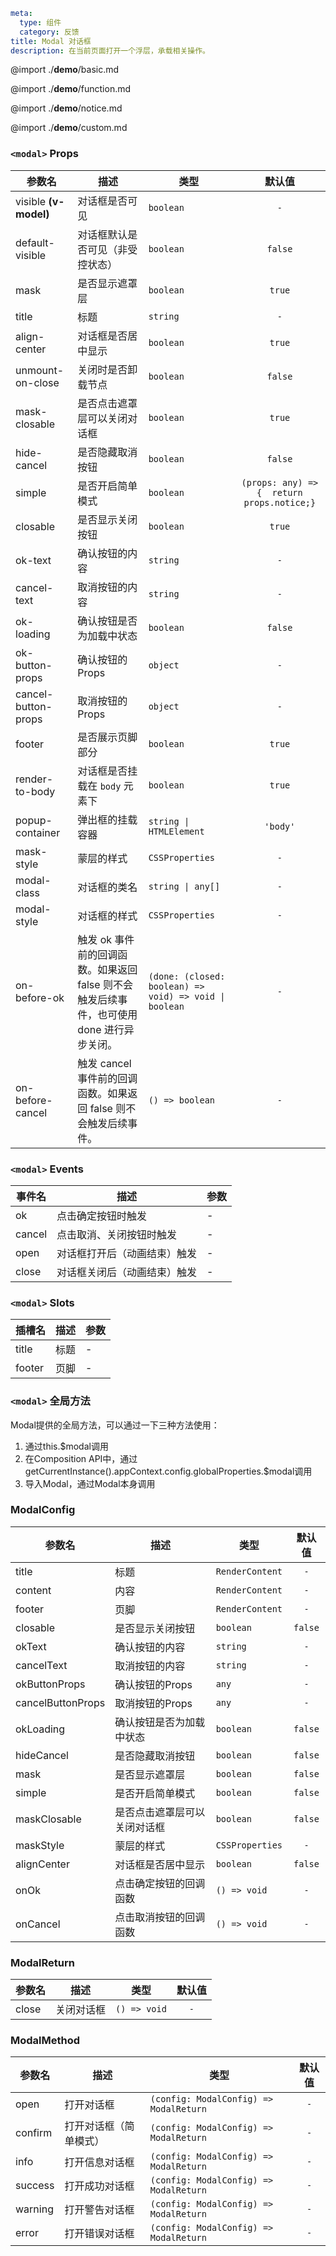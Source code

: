 ```yaml
meta:
  type: 组件
  category: 反馈
title: Modal 对话框
description: 在当前页面打开一个浮层，承载相关操作。
```

@import ./__demo__/basic.md

@import ./__demo__/function.md

@import ./__demo__/notice.md

@import ./__demo__/custom.md


### `<modal>` Props

|参数名|描述|类型|默认值|
|---|---|---|:---:|
|visible **(v-model)**|对话框是否可见|`boolean`|`-`|
|default-visible|对话框默认是否可见（非受控状态）|`boolean`|`false`|
|mask|是否显示遮罩层|`boolean`|`true`|
|title|标题|`string`|`-`|
|align-center|对话框是否居中显示|`boolean`|`true`|
|unmount-on-close|关闭时是否卸载节点|`boolean`|`false`|
|mask-closable|是否点击遮罩层可以关闭对话框|`boolean`|`true`|
|hide-cancel|是否隐藏取消按钮|`boolean`|`false`|
|simple|是否开启简单模式|`boolean`|`(props: any) => {  return props.notice;}`|
|closable|是否显示关闭按钮|`boolean`|`true`|
|ok-text|确认按钮的内容|`string`|`-`|
|cancel-text|取消按钮的内容|`string`|`-`|
|ok-loading|确认按钮是否为加载中状态|`boolean`|`false`|
|ok-button-props|确认按钮的Props|`object`|`-`|
|cancel-button-props|取消按钮的Props|`object`|`-`|
|footer|是否展示页脚部分|`boolean`|`true`|
|render-to-body|对话框是否挂载在 `body` 元素下|`boolean`|`true`|
|popup-container|弹出框的挂载容器|`string \| HTMLElement`|`'body'`|
|mask-style|蒙层的样式|`CSSProperties`|`-`|
|modal-class|对话框的类名|`string \| any[]`|`-`|
|modal-style|对话框的样式|`CSSProperties`|`-`|
|on-before-ok|触发 ok 事件前的回调函数。如果返回 false 则不会触发后续事件，也可使用 done 进行异步关闭。|`(done: (closed: boolean) => void) => void \| boolean`|`-`|
|on-before-cancel|触发 cancel 事件前的回调函数。如果返回 false 则不会触发后续事件。|`() => boolean`|`-`|
### `<modal>` Events

|事件名|描述|参数|
|---|---|---|
|ok|点击确定按钮时触发|-|
|cancel|点击取消、关闭按钮时触发|-|
|open|对话框打开后（动画结束）触发|-|
|close|对话框关闭后（动画结束）触发|-|
### `<modal>` Slots

|插槽名|描述|参数|
|---|:---:|---|
|title|标题|-|
|footer|页脚|-|



### `<modal>` 全局方法

Modal提供的全局方法，可以通过一下三种方法使用：

1. 通过this.$modal调用
2. 在Composition API中，通过getCurrentInstance().appContext.config.globalProperties.$modal调用
3. 导入Modal，通过Modal本身调用


### ModalConfig

|参数名|描述|类型|默认值|
|---|---|---|:---:|
|title|标题|`RenderContent`|`-`|
|content|内容|`RenderContent`|`-`|
|footer|页脚|`RenderContent`|`-`|
|closable|是否显示关闭按钮|`boolean`|`false`|
|okText|确认按钮的内容|`string`|`-`|
|cancelText|取消按钮的内容|`string`|`-`|
|okButtonProps|确认按钮的Props|`any`|`-`|
|cancelButtonProps|取消按钮的Props|`any`|`-`|
|okLoading|确认按钮是否为加载中状态|`boolean`|`false`|
|hideCancel|是否隐藏取消按钮|`boolean`|`false`|
|mask|是否显示遮罩层|`boolean`|`false`|
|simple|是否开启简单模式|`boolean`|`false`|
|maskClosable|是否点击遮罩层可以关闭对话框|`boolean`|`false`|
|maskStyle|蒙层的样式|`CSSProperties`|`-`|
|alignCenter|对话框是否居中显示|`boolean`|`false`|
|onOk|点击确定按钮的回调函数|`() => void`|`-`|
|onCancel|点击取消按钮的回调函数|`() => void`|`-`|



### ModalReturn

|参数名|描述|类型|默认值|
|---|---|---|:---:|
|close|关闭对话框|`() => void`|`-`|



### ModalMethod

|参数名|描述|类型|默认值|
|---|---|---|:---:|
|open|打开对话框|`(config: ModalConfig) => ModalReturn`|`-`|
|confirm|打开对话框（简单模式）|`(config: ModalConfig) => ModalReturn`|`-`|
|info|打开信息对话框|`(config: ModalConfig) => ModalReturn`|`-`|
|success|打开成功对话框|`(config: ModalConfig) => ModalReturn`|`-`|
|warning|打开警告对话框|`(config: ModalConfig) => ModalReturn`|`-`|
|error|打开错误对话框|`(config: ModalConfig) => ModalReturn`|`-`|


